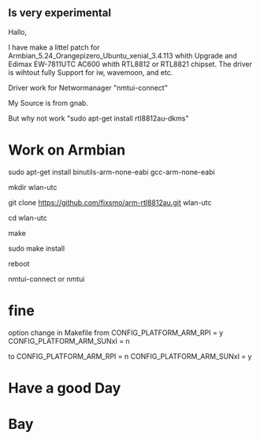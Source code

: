 ## Is very experimental

Hallo,

I have make a littel patch for Armbian_5.24_Orangepizero_Ubuntu_xenial_3.4.113 whith Upgrade and 
Edimax EW-7811UTC AC600 whith RTL8812 or RTL8821 chipset.
The driver is wihtout fully Support for iw, wavemoon, and etc.

Driver work for Networmanager "nmtui-connect" 

My Source is from gnab.

But why not work "sudo apt-get install rtl8812au-dkms"

# Work on Armbian

sudo apt-get install binutils-arm-none-eabi gcc-arm-none-eabi

mkdir wlan-utc

git clone https://github.com/fixsmo/arm-rtl8812au.git wlan-utc

cd wlan-utc

make

sudo make install

reboot

nmtui-connect or nmtui

# fine

option 
change in Makefile
from  CONFIG_PLATFORM_ARM_RPI = y CONFIG_PLATFORM_ARM_SUNxI = n

to    CONFIG_PLATFORM_ARM_RPI = n CONFIG_PLATFORM_ARM_SUNxI = y


# Have a good Day

# Bay


